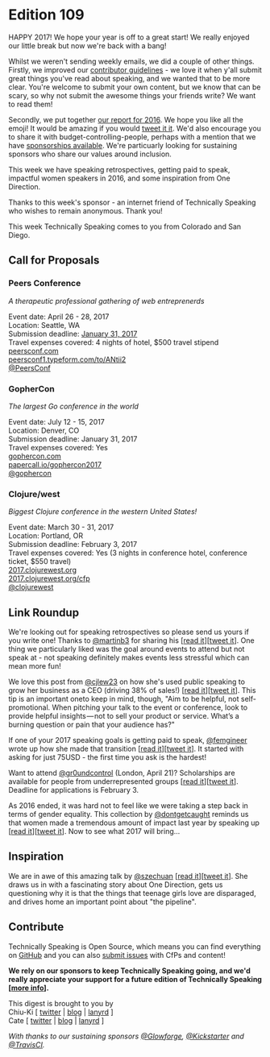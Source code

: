 # Edition 109

HAPPY 2017! We hope your year is off to a great start! We really enjoyed our little break but now we're back with a bang!

Whilst we weren't sending weekly emails, we did a couple of other things. Firstly, we improved our [contributor guidelines](https://github.com/catehstn/technically-speaking/blob/master/CONTRIBUTING.md) - we love it when y'all submit great things you've read about speaking, and we wanted that to be more clear. You're welcome to submit your own content, but we know that can be scary, so why not submit the awesome things your friends write? We want to read them!

Secondly, we put together [our report for 2016](https://cate.blog/2017/01/24/technically-speaking-2016-emoji-report/). We hope you like all the emoji! It would be amazing if you would [tweet it it](https://twitter.com/home?status=Check%20out%20the%20%40techspeakdigest%202016%20emoji%20report!%20https%3A//cate.blog/2017/01/24/technically-speaking-2016-emoji-report/). We'd also encourage you to share it with budget-controlling-people, perhaps with a mention that we have [sponsorships available](https://techspeak.email/sponsorship/). We're particuarly looking for sustaining sponsors who share our values around inclusion.

This week we have speaking retrospectives, getting paid to speak, impactful women speakers in 2016, and some inspiration from One Direction.

Thanks to this week's sponsor - an internet friend of Technically Speaking who wishes to remain anonymous. Thank you!

This week Technically Speaking comes to you from Colorado and San Diego.


## Call for Proposals

### Peers Conference
*A therapeutic professional gathering of web entreprenerds*

Event date: April 26 - 28, 2017  
Location: Seattle, WA  
Submission deadline: [January 31, 2017](https://twitter.com/PeersConf/status/823650240733609984)  
Travel expenses covered: 4 nights of hotel, $500 travel stipend  
[peersconf.com](http://peersconf.com/)  
[peersconf1.typeform.com/to/ANtii2](https://peersconf1.typeform.com/to/ANtii2)  
[@PeersConf](https://twitter.com/PeersConf)


### GopherCon
*The largest Go conference in the world*

Event date: July 12 - 15, 2017  
Location: Denver, CO  
Submission deadline: January 31, 2017  
Travel expenses covered: Yes  
[gophercon.com](https://gophercon.com/)  
[papercall.io/gophercon2017](https://papercall.io/gophercon2017)  
[@gophercon](https://twitter.com/gophercon)


### Clojure/west
_Biggest Clojure conference in the western United States!_

Event date: March 30 - 31, 2017  
Location: Portland, OR  
Submission deadline: February 3, 2017  
Travel expenses covered: Yes (3 nights in conference hotel, conference ticket, $550 travel)  
[2017.clojurewest.org](http://2017.clojurewest.org)  
[2017.clojurewest.org/cfp](http://2017.clojurewest.org/cfp)  
[@clojurewest](https://twitter.com/ClojureWest)


## Link Roundup

We're looking out for speaking retrospectives so please send us yours if you write one! Thanks to [@martinb3](http://twitter.com/martinb3) for sharing his [[read it](http://martinb3.io/public-speaking-2016/)][[tweet it](https://twitter.com/home?status=Public%20speaking%20retrospective%2C%202016%20edition%20by%20%40martinb3%20http%3A//martinb3.io/public-speaking-2016/%20via%20%40techspeakdigest)]. One thing we particularly liked was the goal around events to attend but not speak at - not speaking definitely makes events less stressful which can mean more fun!

We love this post from [@cjlew23](http://twitter.com/cjlew23) on how she's used public speaking to grow her business as a CEO (driving 38% of sales!) [[read it](https://m.signalvnoise.com/what-i-learned-speaking-at-events-as-a-ceo-for-the-past-2-5-years-8c772664af23#.cmwikl9lc)][[tweet it](https://twitter.com/home?status=What%20I%20learned%20speaking%20at%20events%20as%20a%20CEO%20for%20the%20past%202.5%20years%20by%20%40cjlew23%20https%3A//m.signalvnoise.com/what-i-learned-speaking-at-events-as-a-ceo-for-the-past-2-5-years-8c772664af23%23.cmwikl9lc%20via%20%40techspeakdigest)]. This tip is an important oneto keep in mind, though, "Aim to be helpful, not self-promotional. When pitching your talk to the event or conference, look to provide helpful insights — not to sell your product or service. What’s a burning question or pain that your audience has?"

If one of your 2017 speaking goals is getting paid to speak, [@femgineer](http://twitter.com/femgineer) wrote up how she made that transition [[read it](https://www.entrepreneur.com/article/247382)][[tweet it](https://twitter.com/home?status=3%20Steps%20for%20Getting%20Paid%20for%20Public%20Speaking%20by%20%40femgineer%20https%3A//www.entrepreneur.com/article/247382%20via%20%40techspeakdigest)]. It started with asking for just 75USD - the first time you ask is the hardest!

Want to attend [@gr0undcontrol](http://twitter.com/gr0undcontrol) (London, April 21)? Scholarships are available for people from underrepresented groups [[read it](http://2017.groundcontrolconf.com/blog/2016-10-18-ground-control-2017-scholarship-scheme)][[tweet it](https://twitter.com/home?status=2017%20Scholarship%20Scheme%20by%20%40gr0undcontrol%20http%3A//2017.groundcontrolconf.com/blog/2016-10-18-ground-control-2017-scholarship-scheme%20via%20%40techspeakdigest)]. Deadline for applications is February 3.

As 2016 ended, it was hard not to feel like we were taking a step back in terms of gender equality. This collection by [@dontgetcaught](http://twitter.com/dontgetcaught) reminds us that women made a tremendous amount of impact last year by speaking up [[read it](http://eloquentwoman.blogspot.com/2016/12/the-10-most-important-speeches-by-women.html)][[tweet it](https://twitter.com/home?status=The%2010%20most%20important%20speeches%20by%20women%20in%202016%20by%20%40dontgetcaught%20http%3A//eloquentwoman.blogspot.com/2016/12/the-10-most-important-speeches-by-women.html%20via%20%40techspeakdigest)]. Now to see what 2017 will bring...

## Inspiration

We are in awe of this amazing talk by [@szechuan](http://twitter.com/szechuan) [[read it](http://www.sachajudd.com/one-direction)][[tweet it](https://twitter.com/home?status=How%20the%20tech%20sector%20could%20move%20in%20One%20Direction%20%E2%80%94%20Sacha%20Judd%20by%20%40szechuan%20http%3A//www.sachajudd.com/one-direction%20via%20%40techspeakdigest)]. She draws us in with a fascinating story about One Direction, gets us questioning why it is that the things that teenage girls love are disparaged, and drives home an important point about "the pipeline".

## Contribute

Technically Speaking is Open Source, which means you can find everything on [GitHub](https://github.com/catehstn/technically-speaking/) and you can also [submit issues](https://github.com/catehstn/technically-speaking/issues/new) with CfPs and content!

**We rely on our sponsors to keep Technically Speaking going, and we'd really appreciate your support for a future edition of Technically Speaking [[more info](http://www.techspeak.email/sponsorship/)].**  


This digest is brought to you by  
Chiu-Ki [ [twitter](https://twitter.com/chiuki) | [blog](http://blog.sqisland.com/) | [lanyrd](http://lanyrd.com/profile/chiuki/) ]  
Cate [ [twitter](https://twitter.com/catehstn) | [blog](http://www.cate.blog/) | [lanyrd](http://lanyrd.com/profile/catehstn/) ]

*With thanks to our sustaining sponsors [@Glowforge](http://twitter.com/glowforge), [@Kickstarter](http://twitter.com/kickstarter) and [@TravisCI](http://twitter.com/travisci).*
